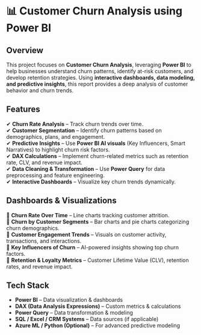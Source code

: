# 📊 Customer Churn Analysis using Power BI

##  Overview  
This project focuses on **Customer Churn Analysis**, leveraging **Power BI** to help businesses understand churn patterns, identify at-risk customers, and develop retention strategies. Using **interactive dashboards, data modeling, and predictive insights**, this report provides a deep analysis of customer behavior and churn trends.

##  Features  
✔ **Churn Rate Analysis** – Track churn trends over time.  
✔ **Customer Segmentation** – Identify churn patterns based on demographics, plans, and engagement.  
✔ **Predictive Insights** – Use **Power BI AI visuals** (Key Influencers, Smart Narratives) to highlight churn risk factors.  
✔ **DAX Calculations** – Implement churn-related metrics such as retention rate, CLV, and revenue impact.  
✔ **Data Cleaning & Transformation** – Use **Power Query** for data preprocessing and feature engineering.  
✔ **Interactive Dashboards** – Visualize key churn trends dynamically.  

##  Dashboards & Visualizations  
🔹 **Churn Rate Over Time** – Line charts tracking customer attrition.  
🔹 **Churn by Customer Segments** – Bar charts and pie charts categorizing churn demographics.  
🔹 **Customer Engagement Trends** – Visuals on customer activity, transactions, and interactions.  
🔹 **Key Influencers of Churn** – AI-powered insights showing top churn factors.  
🔹 **Retention & Loyalty Metrics** – Customer Lifetime Value (CLV), retention rates, and revenue impact.  

##  Tech Stack  
- **Power BI** – Data visualization & dashboards  
- **DAX (Data Analysis Expressions)** – Custom metrics & calculations  
- **Power Query** – Data transformation & modeling  
- **SQL / Excel / CRM Systems** – Data sources (if applicable)  
- **Azure ML / Python (Optional)** – For advanced predictive modeling   
